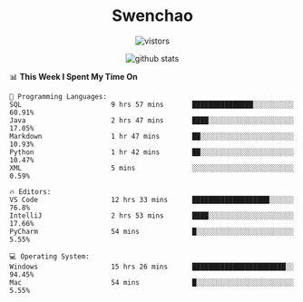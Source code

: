 <h1 align="center">Swenchao</h3>

<p align="center">
  <img src="https://visitor-badge.glitch.me/badge?page_id=Swenchao" alt="vistors" />
</p>

<p align="center">
  <img src="https://github-readme-stats.vercel.app/api?username=Swenchao&count_private=true&show_icons=true&theme=vue-dark&hide_title=true" alt="github stats" />
</p>

<!--START_SECTION:waka-->
📊 **This Week I Spent My Time On** 

```text
💬 Programming Languages: 
SQL                      9 hrs 57 mins       ███████████████░░░░░░░░░░   60.91% 
Java                     2 hrs 47 mins       ████░░░░░░░░░░░░░░░░░░░░░   17.05% 
Markdown                 1 hr 47 mins        ██░░░░░░░░░░░░░░░░░░░░░░░   10.93% 
Python                   1 hr 42 mins        ██░░░░░░░░░░░░░░░░░░░░░░░   10.47% 
XML                      5 mins              ░░░░░░░░░░░░░░░░░░░░░░░░░   0.59%

🔥 Editors: 
VS Code                  12 hrs 33 mins      ███████████████████░░░░░░   76.8% 
IntelliJ                 2 hrs 53 mins       ████░░░░░░░░░░░░░░░░░░░░░   17.66% 
PyCharm                  54 mins             █░░░░░░░░░░░░░░░░░░░░░░░░   5.55%

💻 Operating System: 
Windows                  15 hrs 26 mins      ███████████████████████░░   94.45% 
Mac                      54 mins             █░░░░░░░░░░░░░░░░░░░░░░░░   5.55%

```


<!--END_SECTION:waka-->
